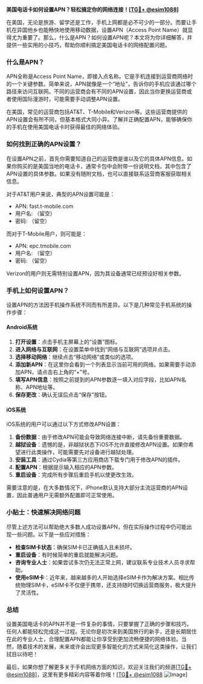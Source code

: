 **美国电话卡如何设置APN？轻松搞定你的网络连接！[[TG💪+ @esim1088](https://t.me/s/esim1088)]**

在美国，无论是旅游、留学还是工作，手机上网都是必不可少的一部分。而要让手机在异国他乡也能畅快地使用移动数据，设置APN（Access Point Name）就显得尤为重要了。那么，什么是APN？如何设置APN呢？本文将为你详细解答，并提供一些实用的小技巧，帮助你顺利搞定美国电话卡的网络配置问题。

### 什么是APN？

APN全称是Access Point Name，即接入点名称。它是手机连接到运营商网络时的一个关键参数。简单来说，APN就像是一个“地址”，告诉你的手机应该通过哪个路径来访问互联网。不同的运营商会有不同的APN设置，因此当你更换运营商或者使用国际漫游时，可能需要手动调整APN设置。

在美国，常见的运营商包括AT&T、T-Mobile和Verizon等。这些运营商提供的APN设置会有所不同，但基本格式大同小异。了解并正确配置APN，能够确保你的手机在使用美国电话卡时获得最佳的网络体验。

### 如何找到正确的APN设置？

在设置APN之前，首先你需要知道自己的运营商是谁以及它的具体APN信息。如果你购买的是美国当地的电话卡，通常卡包中会附带一份说明文档，其中包含了APN设置的具体参数。如果没有随附文档，也可以直接联系运营商客服获取相关信息。

对于AT&T用户来说，典型的APN设置可能是：
- APN: fast.t-mobile.com
- 用户名: （留空）
- 密码: （留空）

而对于T-Mobile用户，则可能是：
- APN: epc.tmobile.com
- 用户名: （留空）
- 密码: （留空）

Verizon的用户则无需特别设置APN，因为其设备通常已经预设好相关参数。

### 手机上如何设置APN？

设置APN的方法因手机操作系统不同而有所差异。以下是几种常见手机系统的操作步骤：

#### Android系统

1. **打开设置**：点击手机主屏幕上的“设置”图标。
2. **进入网络与互联网**：在设置菜单中找到“网络与互联网”选项并点击。
3. **选择移动网络**：继续点击“移动网络”或类似的选项。
4. **添加新APN**：在这里你会看到一个列表显示当前可用的网络。如果需要手动添加APN，请点击右上角的“+”号。
5. **填写APN信息**：按照之前提到的APN参数逐一填入对应字段，比如APN名称、APN地址等。
6. **保存更改**：确认无误后点击“保存”按钮。

#### iOS系统

iOS系统的用户可以通过以下方式修改APN设置：

1. **备份数据**：由于修改APN可能会导致网络连接中断，请先备份重要数据。
2. **越狱设备**：遗憾的是，非越狱状态下iOS不允许直接修改APN设置。如果你希望进行此类操作，可能需要先对设备进行越狱处理。
3. **安装工具**：通过Cydia等第三方应用商店下载专门用于修改APN的插件。
4. **配置APN**：根据提示输入相应的APN参数。
5. **重启设备**：完成所有步骤后重启手机以使更改生效。

需要注意的是，在大多数情况下，iPhone默认支持大部分主流运营商的APN设置，因此普通用户无需额外配置即可正常使用。

### 小贴士：快速解决网络问题

尽管上述方法可以帮助绝大多数人成功设置APN，但在实际操作过程中仍可能出现一些问题。以下是一些应对措施：

- **检查SIM卡状态**：确保SIM卡已正确插入且未损坏。
- **重启设备**：有时候简单的重启就能解决问题。
- **咨询专业人士**：如果尝试多次仍无法正常上网，建议联系专业技术人员寻求帮助。
- **使用eSIM卡**：近年来，越来越多的人开始选择eSIM卡作为解决方案。相比传统物理SIM卡，eSIM卡不仅便于携带，还支持随时切换运营商服务，极大提升了灵活性。

### 总结

设置美国电话卡的APN并不是一件复杂的事情，只要掌握了正确的步骤和技巧，任何人都能轻松完成这一过程。无论你是初次来到美国旅行的新手，还是长期居住在此的专业人士，合理配置APN都能让你享受到更加流畅便捷的网络体验。当然，随着技术的发展，未来或许会出现更多智能化的方式来简化这类操作，让我们拭目以待吧！

最后，如果你想了解更多关于手机网络方面的知识，欢迎关注我们的频道[[TG💪+ @esim1088](https://t.me/s/esim1088)]，这里有更多精彩内容等着你哦！[[TG💪+ @esim1088](https://t.me/s/esim1088) ![Image](https://i.postimg.cc/4NQfJmqS/Snipaste-2025-05-13-00-14-12.png)]